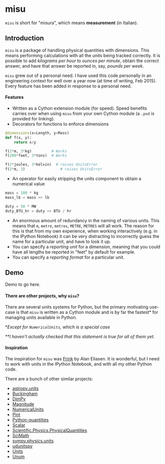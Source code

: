 misu
====

`misu` is short for "misura", 
which means **measurement** (in Italian).

Introduction
------------

`misu` is a package of handling physical quantities
with dimensions. This means performing calculations
with all the units being tracked correctly. It is 
possible to add *kilograms per hour* to 
*ounces per minute*, obtain the correct answer, and 
have that answer be reported in, say, *pounds per 
week*.

`misu` grew out of a personal need. I have used this code
personally in an engineering context for
well over a year now (at time of writing, Feb 2015).
Every feature has been added in response to a personal need.

#### Features

- Written as a Cython extension module (for speed).
 Speed benefits carries over when using
`misu` from your own Cython module (a `.pxd` is 
provided for linking).
- Decorators for functions to enforce dimensions
```python
@dimensions(x=Length, y=Mass)
def f(x, y):
    return x/y

f(2*m, 3*kg)         # Works
f(200*feet, 3*tons)  # Works

f(2*joules, 3*kelvin)  # raises UnitsError
f(2*m, 3)                # raises UnitsError
```
- An operator for easily stripping the units 
component to obtain a numerical value
```python
mass = 100 * kg
mass_lb = mass >> lb

duty = 50 * MW
duty_BTU_hr = duty >> BTU / hr
```
- An enormous amount of redundancy in the naming
of various units. This means that `m`, `metre`, 
`metres`, `METRE`, `METRES` will all work.
 The reason for this is that
from my own experience, when working interactively
(e.g. in the IPython Notebook) it can be very
distracting to incorrectly guess the name for a
particular unit, and have to look it up.
- You can specify a *reporting unit* for a dimension, 
meaning that you could have all lengths be reported
in "feet" by default for example.
- You can specify a *reporting format* for a particular
unit.

Demo
----

Demo to go here.

#### There are other projects, why `misu`?

There are several units systems for Python, but the primary motivating use-case is that `misu` is
written as a Cython module and is by far the fastest*
for managing units available in Python. 

\**Except for `NumericalUnits`, which is a special case*

\*\**I haven't actually checked that this statement is true for all of them yet.*

#### Inspiration

The inspiration for `misu` was [Frink](http://futureboy.us/frinkdocs/)
by Alan Eliasen. It is wonderful, but I need to work
with units in the IPython Notebook, and with all my
other Python code.

There are a bunch of other similar projects:

- [astropy.units]("http://astropy.readthedocs.org/en/latest/units/")
- [Buckingham]("http://code.google.com/p/buckingham/")
- [DimPy]("http://www.inference.phy.cam.ac.uk/db410/")
- [Magnitude]("http://juanreyero.com/open/magnitude/")
- [NumericalUnits]("https://pypi.python.org/pypi/numericalunits")
- [Pint]("http://pint.readthedocs.org/")
- [Python-quantities]("https://pypi.python.org/pypi/quantities")
- [Scalar]("http://russp.us/scalar-guide.htm")
- [Scientific.Physics.PhysicalQuantities]("http://dirac.cnrs-orleans.fr/ScientificPython/ScientificPythonManual/Scientific.Physics.PhysicalQuantities-module.html")
- [SciMath]("http://scimath.readthedocs.org/en/latest/units/intro.html")
- [sympy.physics.units]("http://docs.sympy.org/dev/modules/physics/units.html")
- [udunitspy]("https://github.com/blazetopher/udunitspy")
- [Units]("https://bitbucket.org/adonohue/units/")
- [Unum]("https://bitbucket.org/kiv/unum/")


